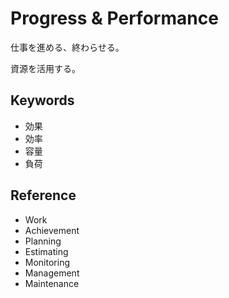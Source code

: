 # Progress & Performance

仕事を進める、終わらせる。

資源を活用する。

## Keywords

- 効果
- 効率
- 容量
- 負荷

## Reference

- Work
- Achievement
- Planning
- Estimating
- Monitoring
- Management
- Maintenance
